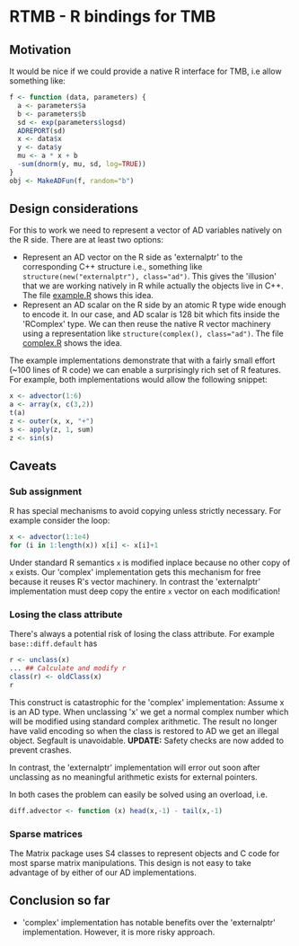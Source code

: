 # RTMB - R bindings for TMB

## Motivation

It would be nice if we could provide a native R interface for TMB, i.e allow something like:

```r
f <- function (data, parameters) {
  a <- parameters$a
  b <- parameters$b
  sd <- exp(parameters$logsd)
  ADREPORT(sd)
  x <- data$x
  y <- data$y
  mu <- a * x + b
  -sum(dnorm(y, mu, sd, log=TRUE))
}
obj <- MakeADFun(f, random="b")
```



## Design considerations

For this to work we need to represent a vector of AD variables natively on the R side. There are at least two options:

- Represent an AD vector on the R side as 'externalptr' to the corresponding C++ structure i.e., something like `structure(new("externalptr"), class="ad")`. This gives the 'illusion' that we are working natively in R while actually the objects live in C++. The file [example.R](./example.R) shows this idea.
- Represent an AD scalar on the R side by an atomic R type wide enough to encode it. In our case, and AD scalar is 128 bit which fits inside the 'RComplex' type. We can then reuse the native R vector machinery using a representation like `structure(complex(), class="ad")`. The file [complex.R](./complex.R) shows the idea.

The example implementations demonstrate that with a fairly small effort (~100 lines of R code) we can enable a surprisingly rich set of R features. For example, both implementations would allow the following snippet:

```r
x <- advector(1:6)
a <- array(x, c(3,2))
t(a)
z <- outer(x, x, "+")
s <- apply(z, 1, sum)
z <- sin(s)
```

## Caveats

### Sub assignment

R has special mechanisms to avoid copying unless strictly necessary. For example consider the loop:

```r
x <- advector(1:1e4)
for (i in 1:length(x)) x[i] <- x[i]+1
```

Under standard R semantics `x` is modified inplace because no other copy of `x` exists. Our 'complex' implementation gets this mechanism for free because it reuses R's vector machinery. In contrast the 'externalptr' implementation must deep copy the entire `x` vector on each modification!

### Losing the class attribute

There's always a potential risk of losing the class attribute. For example `base::diff.default` has

```r
r <- unclass(x)
... ## Calculate and modify r
class(r) <- oldClass(x)
r
```

This construct is catastrophic for the 'complex' implementation: Assume x is an AD type. When unclassing 'x' we get a normal complex number which will be modified using standard complex arithmetic. The result no longer have valid encoding so when the class is restored to AD we get an illegal object. Segfault is unavoidable. **UPDATE:** Safety checks are now added to prevent crashes.

In contrast, the 'externalptr' implementation will error out soon after unclassing as no meaningful arithmetic exists for external pointers.

In both cases the problem can easily be solved using an overload, i.e.

```r
diff.advector <- function (x) head(x,-1) - tail(x,-1) 
```

### Sparse matrices

The Matrix package uses S4 classes to represent objects and C code for most sparse matrix manipulations. This design is not easy to take advantage of by either of our AD implementations.

## Conclusion so far

- 'complex' implementation has notable benefits over the 'externalptr' implementation. However, it is more risky approach.
 
